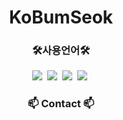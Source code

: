 <h1 align="center"> KoBumSeok</h1>

<h3 align="center">🛠사용언어🛠</h3>
<div align="center">
<img src="https://img.shields.io/badge/HTML5-E34F26?style=flat-square&logo=HTML5&logoColor=white"/>&nbsp;
<img src="https://img.shields.io/badge/CSS3-1572B6?style=flat-square&logo=CSS3&logoColor=white"/>&nbsp;
<img src="https://img.shields.io/badge/Uipath-FA4616?style=flat-square&logo=Uipath&logoColor=white"/>&nbsp;
<img src="https://img.shields.io/badge/GitHub-181717?style=flat-square&logo=GitHub&logoColor=white"/>&nbsp;
</div>

<h3 align="center">📫 Contact 📫</h3>
